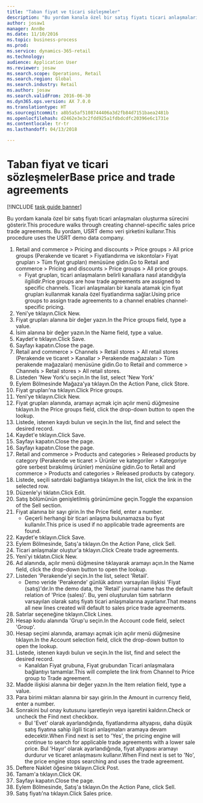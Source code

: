 ```yaml
--- 
title: "Taban fiyat ve ticari sözleşmeler"
description: "Bu yordam kanala özel bir satış fiyatı ticari anlaşmaları oluşturma sürecini gösterir."
author: josaw1
manager: AnnBe
ms.date: 11/10/2016
ms.topic: business-process
ms.prod: 
ms.service: dynamics-365-retail
ms.technology: 
audience: Application User
ms.reviewer: josaw
ms.search.scope: Operations, Retail
ms.search.region: Global
ms.search.industry: Retail
ms.author: josaw
ms.search.validFrom: 2016-06-30
ms.dyn365.ops.version: AX 7.0.0
ms.translationtype: HT
ms.sourcegitcommit: a8b5a5af5108744406a3d2fb84d7151baea2481b
ms.openlocfilehash: d2462e3e3c2fdd925a1fdbdcdfc20396e6c1731e
ms.contentlocale: tr-tr
ms.lasthandoff: 04/13/2018

---
```

# <a name="base-price-and-trade-agreements"></a><span data-ttu-id="f1e59-103">Taban fiyat ve ticari sözleşmeler</span><span class="sxs-lookup"><span data-stu-id="f1e59-103">Base price and trade agreements</span></span>

[!INCLUDE [task guide banner](../includes/task-guide-banner.md)]

<span data-ttu-id="f1e59-104">Bu yordam kanala özel bir satış fiyatı ticari anlaşmaları oluşturma sürecini gösterir.</span><span class="sxs-lookup"><span data-stu-id="f1e59-104">This procedure walks through creating channel-specific sales price trade agreements.</span></span> <span data-ttu-id="f1e59-105">Bu yordam, USRT demo veri şirketini kullanır.</span><span class="sxs-lookup"><span data-stu-id="f1e59-105">This procedure uses the USRT demo data company.</span></span>

1. <span data-ttu-id="f1e59-106">Retail and commerce > Pricing and discounts > Price groups > All price groups (Perakende ve ticaret > Fiyatlandırma ve iskontolar> Fiyat grupları > Tüm fiyat grupları) menüsüne gidin.</span><span class="sxs-lookup"><span data-stu-id="f1e59-106">Go to Retail and commerce > Pricing and discounts > Price groups > All price groups.</span></span>
    * <span data-ttu-id="f1e59-107">Fiyat grupları, ticari anlaşmaların belirli kanallara nasıl atandığıyla ilgilidir.</span><span class="sxs-lookup"><span data-stu-id="f1e59-107">Price groups are how trade agreements are assigned to specific channels.</span></span> <span data-ttu-id="f1e59-108">Ticari anlaşmaları bir kanala atamak için fiyat grupları kullanmak kanala özel fiyatlandırma sağlar.</span><span class="sxs-lookup"><span data-stu-id="f1e59-108">Using price groups to assign trade agreements to a channel enables channel-specific pricing.</span></span>  
2. <span data-ttu-id="f1e59-109">Yeni'ye tıklayın.</span><span class="sxs-lookup"><span data-stu-id="f1e59-109">Click New.</span></span>
3. <span data-ttu-id="f1e59-110">Fiyat grupları alanına bir değer yazın.</span><span class="sxs-lookup"><span data-stu-id="f1e59-110">In the Price groups field, type a value.</span></span>
4. <span data-ttu-id="f1e59-111">İsim alanına bir değer yazın.</span><span class="sxs-lookup"><span data-stu-id="f1e59-111">In the Name field, type a value.</span></span>
5. <span data-ttu-id="f1e59-112">Kaydet'e tıklayın.</span><span class="sxs-lookup"><span data-stu-id="f1e59-112">Click Save.</span></span>
6. <span data-ttu-id="f1e59-113">Sayfayı kapatın.</span><span class="sxs-lookup"><span data-stu-id="f1e59-113">Close the page.</span></span>
7. <span data-ttu-id="f1e59-114">Retail and commerce > Channels > Retail stores > All retail stores (Perakende ve ticaret > Kanallar > Perakende mağazaları > Tüm perakende mağazaları) menüsüne gidin.</span><span class="sxs-lookup"><span data-stu-id="f1e59-114">Go to Retail and commerce > Channels > Retail stores > All retail stores.</span></span>
8. <span data-ttu-id="f1e59-115">Listeden 'New York'u seçin.</span><span class="sxs-lookup"><span data-stu-id="f1e59-115">In the list, select 'New York'</span></span>
9. <span data-ttu-id="f1e59-116">Eylem Bölmesinde Mağaza'ya tıklayın.</span><span class="sxs-lookup"><span data-stu-id="f1e59-116">On the Action Pane, click Store.</span></span>
10. <span data-ttu-id="f1e59-117">Fiyat grupları'na tıklayın.</span><span class="sxs-lookup"><span data-stu-id="f1e59-117">Click Price groups.</span></span>
11. <span data-ttu-id="f1e59-118">Yeni'ye tıklayın.</span><span class="sxs-lookup"><span data-stu-id="f1e59-118">Click New.</span></span>
12. <span data-ttu-id="f1e59-119">Fiyat grupları alanında, aramayı açmak için açılır menü düğmesine tıklayın.</span><span class="sxs-lookup"><span data-stu-id="f1e59-119">In the Price groups field, click the drop-down button to open the lookup.</span></span>
13. <span data-ttu-id="f1e59-120">Listede, istenen kaydı bulun ve seçin.</span><span class="sxs-lookup"><span data-stu-id="f1e59-120">In the list, find and select the desired record.</span></span>
14. <span data-ttu-id="f1e59-121">Kaydet'e tıklayın.</span><span class="sxs-lookup"><span data-stu-id="f1e59-121">Click Save.</span></span>
15. <span data-ttu-id="f1e59-122">Sayfayı kapatın.</span><span class="sxs-lookup"><span data-stu-id="f1e59-122">Close the page.</span></span>
16. <span data-ttu-id="f1e59-123">Sayfayı kapatın.</span><span class="sxs-lookup"><span data-stu-id="f1e59-123">Close the page.</span></span>
17. <span data-ttu-id="f1e59-124">Retail and commerce > Products and categories > Released products by category (Perakende ve ticaret > Ürünler ve kategoriler > Kategoriye göre serbest bırakılmış ürünler) menüsüne gidin.</span><span class="sxs-lookup"><span data-stu-id="f1e59-124">Go to Retail and commerce > Products and categories > Released products by category.</span></span>
18. <span data-ttu-id="f1e59-125">Listede, seçili satırdaki bağlantıya tıklayın.</span><span class="sxs-lookup"><span data-stu-id="f1e59-125">In the list, click the link in the selected row.</span></span>
19. <span data-ttu-id="f1e59-126">Düzenle'yi tıklatın.</span><span class="sxs-lookup"><span data-stu-id="f1e59-126">Click Edit.</span></span>
20. <span data-ttu-id="f1e59-127">Satış bölümünün genişletilmiş görünümüne geçin.</span><span class="sxs-lookup"><span data-stu-id="f1e59-127">Toggle the expansion of the Sell section.</span></span>
21. <span data-ttu-id="f1e59-128">Fiyat alanına bir sayı girin.</span><span class="sxs-lookup"><span data-stu-id="f1e59-128">In the Price field, enter a number.</span></span>
    * <span data-ttu-id="f1e59-129">Geçerli herhangi bir ticari anlaşma bulunamazsa bu fiyat kullanılır.</span><span class="sxs-lookup"><span data-stu-id="f1e59-129">This price is used if no applicable trade agreements are found.</span></span>  
22. <span data-ttu-id="f1e59-130">Kaydet'e tıklayın.</span><span class="sxs-lookup"><span data-stu-id="f1e59-130">Click Save.</span></span>
23. <span data-ttu-id="f1e59-131">Eylem Bölmesinde, Satış'a tıklayın.</span><span class="sxs-lookup"><span data-stu-id="f1e59-131">On the Action Pane, click Sell.</span></span>
24. <span data-ttu-id="f1e59-132">Ticari anlaşmalar oluştur'a tıklayın.</span><span class="sxs-lookup"><span data-stu-id="f1e59-132">Click Create trade agreements.</span></span>
25. <span data-ttu-id="f1e59-133">Yeni'yi tıklatın.</span><span class="sxs-lookup"><span data-stu-id="f1e59-133">Click New.</span></span>
26. <span data-ttu-id="f1e59-134">Ad alanında, açılır menü düğmesine tıklayarak aramayı açın.</span><span class="sxs-lookup"><span data-stu-id="f1e59-134">In the Name field, click the drop-down button to open the lookup.</span></span>
27. <span data-ttu-id="f1e59-135">Listeden 'Perakende'yi seçin.</span><span class="sxs-lookup"><span data-stu-id="f1e59-135">In the list, select 'Retail'.</span></span>
    * <span data-ttu-id="f1e59-136">Demo veride 'Perakende' günlük adının varsayılan ilişkisi 'Fiyat (satış)'dır.</span><span class="sxs-lookup"><span data-stu-id="f1e59-136">In the demo data, the 'Retail' journal name has the default relation of 'Price (sales)'.</span></span> <span data-ttu-id="f1e59-137">Bu, yeni oluşturulan tüm satırların varsayılan olarak satış fiyatı ticari anlaşmalarına ayarlanır.</span><span class="sxs-lookup"><span data-stu-id="f1e59-137">That means all new lines created will default to sales price trade agreements.</span></span>  
28. <span data-ttu-id="f1e59-138">Satırlar seçeneğine tıklayın.</span><span class="sxs-lookup"><span data-stu-id="f1e59-138">Click Lines.</span></span>
29. <span data-ttu-id="f1e59-139">Hesap kodu alanında 'Grup'u seçin.</span><span class="sxs-lookup"><span data-stu-id="f1e59-139">In the Account code field, select 'Group'.</span></span>
30. <span data-ttu-id="f1e59-140">Hesap seçimi alanında, aramayı açmak için açılır menü düğmesine tıklayın.</span><span class="sxs-lookup"><span data-stu-id="f1e59-140">In the Account selection field, click the drop-down button to open the lookup.</span></span>
31. <span data-ttu-id="f1e59-141">Listede, istenen kaydı bulun ve seçin.</span><span class="sxs-lookup"><span data-stu-id="f1e59-141">In the list, find and select the desired record.</span></span>
    * <span data-ttu-id="f1e59-142">Kanaldan Fiyat grubuna, Fiyat grubundan Ticari anlaşmalara bağlantıyı tamamlar.</span><span class="sxs-lookup"><span data-stu-id="f1e59-142">This will complete the link from Channel to Price group to Trade agreement.</span></span>  
32. <span data-ttu-id="f1e59-143">Madde ilişkisi alanına bir değer yazın.</span><span class="sxs-lookup"><span data-stu-id="f1e59-143">In the Item relation field, type a value.</span></span>
33. <span data-ttu-id="f1e59-144">Para birimi miktarı alanına bir sayı girin.</span><span class="sxs-lookup"><span data-stu-id="f1e59-144">In the Amount in currency field, enter a number.</span></span>
34. <span data-ttu-id="f1e59-145">Sonrakini bul onay kutusunu işaretleyin veya işaretini kaldırın.</span><span class="sxs-lookup"><span data-stu-id="f1e59-145">Check or uncheck the Find next checkbox.</span></span>
    * <span data-ttu-id="f1e59-146">Bul 'Evet' olarak ayarlandığında, fiyatlandırma altyapısı, daha düşük satış fiyatına sahip ilgili ticari anlaşmaları aramaya devam edecektir.</span><span class="sxs-lookup"><span data-stu-id="f1e59-146">When Find next is set to 'Yes', the pricing engine will continue to search for applicable trade agreements with a lower sale price.</span></span> <span data-ttu-id="f1e59-147">Bul 'Hayır' olarak ayarlandığında, fiyat altyapısı aramayı durdurur ve ticaret anlaşmasını kullanır.</span><span class="sxs-lookup"><span data-stu-id="f1e59-147">When Find next is set to 'No', the price engine stops searching and uses the trade agreement.</span></span>  
35. <span data-ttu-id="f1e59-148">Deftere Naklet öğesine tıklayın.</span><span class="sxs-lookup"><span data-stu-id="f1e59-148">Click Post.</span></span>
36. <span data-ttu-id="f1e59-149">Tamam'a tıklayın.</span><span class="sxs-lookup"><span data-stu-id="f1e59-149">Click OK.</span></span>
37. <span data-ttu-id="f1e59-150">Sayfayı kapatın.</span><span class="sxs-lookup"><span data-stu-id="f1e59-150">Close the page.</span></span>
38. <span data-ttu-id="f1e59-151">Eylem Bölmesinde, Satış'a tıklayın.</span><span class="sxs-lookup"><span data-stu-id="f1e59-151">On the Action Pane, click Sell.</span></span>
39. <span data-ttu-id="f1e59-152">Satış fiyatı'na tıklayın.</span><span class="sxs-lookup"><span data-stu-id="f1e59-152">Click Sales price.</span></span>


